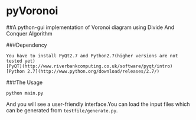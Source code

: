 pyVoronoi
=========

##A python-gui implementation of Voronoi diagram using Divide And Conquer Algorithm

###Dependency
```
You have to install PyQt2.7 and Python2.7(higher versions are not tested yet)
[PyQT](http://www.riverbankcomputing.co.uk/software/pyqt/intro)
[Python 2.7](http://www.python.org/download/releases/2.7/)
```
###The Usage
```
python main.py
```

And you will see a user-friendly interface.You can load the input files which can be generated from 
```testfile/generate.py```.

